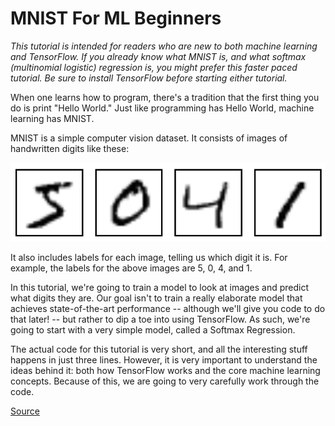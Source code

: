 # MNIST For ML Beginners

*This tutorial is intended for readers who are new to both machine learning and TensorFlow. If you already know what MNIST is, and what softmax (multinomial logistic) regression is, you might prefer this faster paced tutorial. Be sure to install TensorFlow before starting either tutorial.*

When one learns how to program, there's a tradition that the first thing you do is print "Hello World." Just like programming has Hello World, machine learning has MNIST.

MNIST is a simple computer vision dataset. It consists of images of handwritten digits like these:

![MNIST Sample][mnist_sample]

It also includes labels for each image, telling us which digit it is. For example, the labels for the above images are 5, 0, 4, and 1.

In this tutorial, we're going to train a model to look at images and predict what digits they are. Our goal isn't to train a really elaborate model that achieves state-of-the-art performance -- although we'll give you code to do that later! -- but rather to dip a toe into using TensorFlow. As such, we're going to start with a very simple model, called a Softmax Regression.

The actual code for this tutorial is very short, and all the interesting stuff happens in just three lines. However, it is very important to understand the ideas behind it: both how TensorFlow works and the core machine learning concepts. Because of this, we are going to very carefully work through the code.

[Source](https://www.tensorflow.org/get_started/mnist/beginners)

[mnist_sample]: ../MNIST.png "MNIST Sample"
